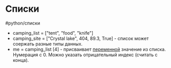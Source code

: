 # Списки
#python/списки
- camping_list = ["tent", "food", "knife"]
- camping_site = ["Crystal lake", 404, 89.3, True] - список может соержать разные типы данных.
- me = camping_list [4] - присваивает [переменной](python-Переменные.md) значение из списка. Нумерация с 0. Можно указать отрицательный индекс (считать с конца).